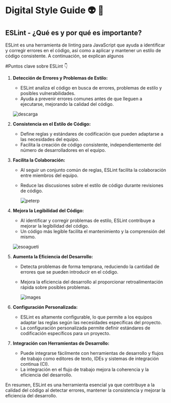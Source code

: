 # Digital Style Guide :alien: :nail_care:

## ESLint - ¿Qué es y por qué es importante?

ESLint es una herramienta de linting para JavaScript que ayuda a identificar y corregir errores en el código, así como a aplicar y mantener un estilo de código consistente. A continuación, se explican algunos 


#Puntos clave sobre ESLint :point_down:

1. **Detección de Errores y Problemas de Estilo:**
   - ESLint analiza el código en busca de errores, problemas de estilo y posibles vulnerabilidades.
   - Ayuda a prevenir errores comunes antes de que lleguen a ejecutarse, mejorando la calidad del código.
  
   ![descarga](https://github.com/OscarBGrandeG/style_guide/assets/98411972/c20908e1-c84a-478c-a8b2-489a7369a0a8)


3. **Consistencia en el Estilo de Código:**
   - Define reglas y estándares de codificación que pueden adaptarse a las necesidades del equipo.
   - Facilita la creación de código consistente, independientemente del número de desarrolladores en el equipo.

4. **Facilita la Colaboración:**
   - Al seguir un conjunto común de reglas, ESLint facilita la colaboración entre miembros del equipo.
   - Reduce las discusiones sobre el estilo de código durante revisiones de código.
  
     ![peterp](https://github.com/OscarBGrandeG/style_guide/assets/98411972/4eb3d5f5-cb4a-41f0-baea-670f8fc59078)


5. **Mejora la Legibilidad del Código:**
   - Al identificar y corregir problemas de estilo, ESLint contribuye a mejorar la legibilidad del código.
   - Un código más legible facilita el mantenimiento y la comprensión del mismo.
  
   ![esoagueti](https://github.com/OscarBGrandeG/style_guide/assets/98411972/6343c700-34e0-4040-973c-ae2ed351b51b)

6. **Aumenta la Eficiencia del Desarrollo:**
   - Detecta problemas de forma temprana, reduciendo la cantidad de errores que se pueden introducir en el código.
   - Mejora la eficiencia del desarrollo al proporcionar retroalimentación rápida sobre posibles problemas.
  
     ![images](https://github.com/OscarBGrandeG/style_guide/assets/98411972/322311be-1827-474c-a752-a743989271db)


7. **Configuración Personalizada:**
   - ESLint es altamente configurable, lo que permite a los equipos adaptar las reglas según las necesidades específicas del proyecto.
   - La configuración personalizada permite definir estándares de codificación específicos para un proyecto.

8. **Integración con Herramientas de Desarrollo:**
   - Puede integrarse fácilmente con herramientas de desarrollo y flujos de trabajo como editores de texto, IDEs y sistemas de integración continua (CI).
   - La integración en el flujo de trabajo mejora la coherencia y la eficiencia del desarrollo.

En resumen, ESLint es una herramienta esencial ya que contribuye a la calidad del código al detectar errores, mantener la consistencia y mejorar la eficiencia del desarrollo.
